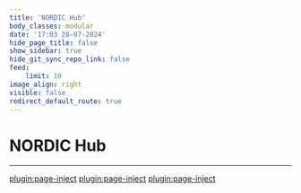 ```yaml
---
title: 'NORDIC Hub'
body_classes: modular
date: '17:03 28-07-2024'
hide_page_title: false
show_sidebar: true
hide_git_sync_repo_link: false
feed:
    limit: 10
image_align: right
visible: false
redirect_default_route: true
---
```


# NORDIC Hub
---
[plugin:page-inject](/hubs/_nordic/_rise/)
[plugin:page-inject](/hubs/_nordic/_aalto/)
[plugin:page-inject](/hubs/_nordic/_eka/)